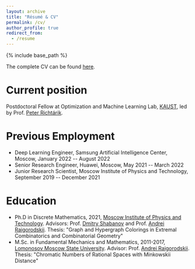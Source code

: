 ```yaml
---
layout: archive
title: "Résumé & CV"
permalink: /cv/
author_profile: true
redirect_from:
  - /resume
---
```


{% include base_path %}

The complete CV can be found [here](https://drive.google.com/file/d/1rAsjaujqBhcFEwaRPt3MiuFsFjbRN6t9/view?usp=sharing).

Current position
=====
Postdoctoral Fellow at Optimization and Machine Learning Lab, [KAUST](https://www.kaust.edu.sa/en/), led by Prof. [Peter Richtárik](https://richtarik.org/).

Previous Employment
=====
* Deep Learning Engineer, Samsung Artificial Intelligence Center, Moscow, January 2022 -- August 2022
* Senior Research Engineer, Huawei, Moscow, May 2021 -- March 2022
* Junior Research Scientist, Moscow Institute of Physics and Technology, September 2019 -- December 2021

Education
======
* Ph.D in Discrete Mathematics, 2021, [Moscow Institute of Physics and Technology](https://mipt.ru/english/). Advisors: Prof. [Dmitry Shabanov](https://scholar.google.com/citations?user=InsQNgoAAAAJ&hl=en) and Prof. [Andrei Raigorodskii](https://scholar.google.com/citations?user=fzY42_QAAAAJ&hl=en). Thesis: "Graph and Hypergraph Colorings in Extremal Combinatorics and Combinatorial Geometry"
* M.Sc. in Fundamental Mechanics and Mathematics, 2011-2017, [Lomonosov Moscow State University](https://www.msu.ru/en/).  Advisor: Prof. [Andrei Raigorodskii](https://scholar.google.com/citations?user=fzY42_QAAAAJ&hl=en). Thesis: "Chromatic Numbers of Rational Spaces with Minkowskii Distance"
